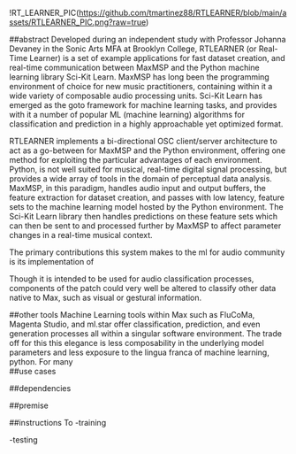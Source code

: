 !RT_LEARNER_PIC(https://github.com/tmartinez88/RTLEARNER/blob/main/assets/RTLEARNER_PIC.png?raw=true)


##abstract
Developed during an independent study with Professor Johanna Devaney in the Sonic Arts MFA at Brooklyn College, RTLEARNER (or Real-Time Learner) is a set of example applications for fast dataset creation, and real-time communication between MaxMSP and the Python machine learning library Sci-Kit Learn. MaxMSP has long been the programming environment of choice for new music practitioners, containing within it a wide variety of composable audio processing units. Sci-Kit Learn has emerged as the goto framework for machine learning tasks, and provides with it a number of popular ML (machine learning) algorithms for classification and prediction in a highly approachable yet optimized format.

RTLEARNER implements a bi-directional OSC client/server architecture to act as a go-between for MaxMSP and the Python environment, offering one method for exploiting the particular advantages of each environment. Python, is not well suited for musical, real-time digital signal processing, but provides a wide array of tools in the domain of perceptual data analysis. MaxMSP, in this paradigm, handles audio input and output buffers, the feature extraction for dataset creation, and passes with low latency, feature sets to the machine learning model hosted by the Python environment. The Sci-Kit Learn library then handles predictions on these feature sets which can then be sent to and processed further by MaxMSP to affect parameter changes in a real-time musical context.

The primary contributions this system makes to the ml for audio community is its implementation of

Though it is intended to be used for audio classification processes, components of the patch could very well be altered to classify other data native to Max, such as visual or gestural information.

##other tools
Machine Learning tools within Max such as FluCoMa, Magenta Studio, and ml.star offer classification, prediction, and even generation processes all within a singular software environment. The trade off for this this elegance is less composability in the underlying model parameters and less exposure to the lingua franca of machine learning, python. For many  
##use cases

##dependencies

##premise

##instructions
To
-training

-testing
